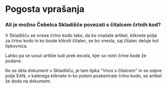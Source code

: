 # Pogosta vprašanja

### Ali je možno Čebelca Skladišče povezati s čitalcem črtnih kod?

V Skladišču se vnese črtno kodo tako, da ko vnašate artikel, kliknete polje za črtno kodo in ko boste  kliknili čitalec, se bo vnesla, saj čitalec deluje kot tipkovnica.

Lahko pa se uvozi artikle tudi prek excela, kjer so notri črtne kode že podane.

Ko se dela dokument v Skladišču, je tam tipka "Vnos s čitalcem" in se odpre polje EAN, v katerega kliknete in ko potem poskenirate črtno kodo, se artikel že doda na dokument.
